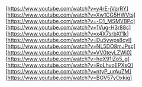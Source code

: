 
[https://www.youtube.com/watch?v=y4rE-jVqrRY]
[https://www.youtube.com/watch?v=Xw1CG5HWVts]
[https://www.youtube.com/watch?v=-O1_MSMVBPc]
[https://www.youtube.com/watch?v=1Vug-H3r88c]
[https://www.youtube.com/watch?v=x4X7srbXf1k]
[https://www.youtube.com/watch?v=Du5ywps8cyI]
[https://www.youtube.com/watch?v=NL5DO8mJPsc]
[https://www.youtube.com/watch?v=VV0teyLZWi0]
[https://www.youtube.com/watch?v=hqX91iZo5_g]
[https://www.youtube.com/watch?v=RoLhvoEPXsQ]
[https://www.youtube.com/watch?v=ntyP_urAuZM]
[https://www.youtube.com/watch?v=BGV57yOxkig]
